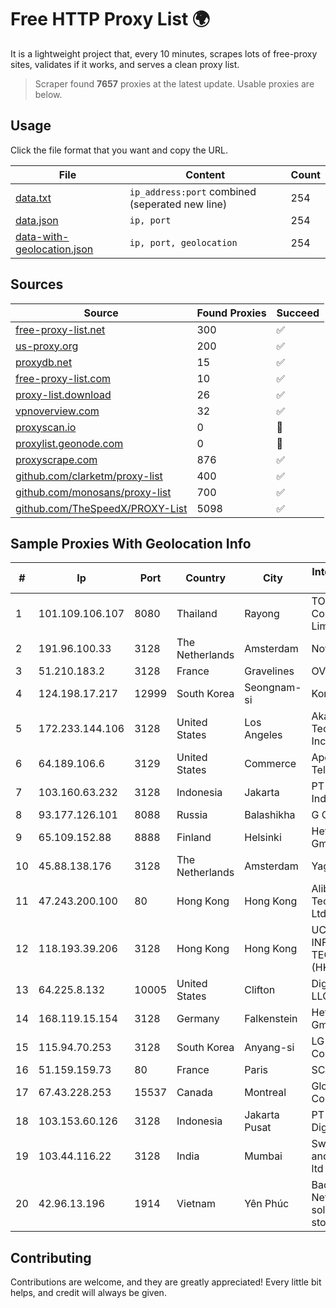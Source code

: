 
# Free HTTP Proxy List 🌍

It is a lightweight project that, every 10 minutes, scrapes lots of free-proxy sites, validates if it works, and serves a clean proxy list.


> Scraper found **7657** proxies at the latest update. Usable proxies are below.

## Usage

Click the file format that you want and copy the URL.


|File|Content|Count|
|----|-------|-----|
|[data.txt](https://raw.githubusercontent.com/themiralay/Proxy-List-World/master/data.txt)|`ip_address:port` combined (seperated new line)|254|
|[data.json](https://raw.githubusercontent.com/themiralay/Proxy-List-World/master/data.json)|`ip, port`|254|
|[data-with-geolocation.json](https://raw.githubusercontent.com/themiralay/Proxy-List-World/master/data-with-geolocation.json)|`ip, port, geolocation`|254|

## Sources

|Source|Found Proxies|Succeed|
|------|-------------|-------|
|[free-proxy-list.net](https://free-proxy-list.net)|300|✅|
|[us-proxy.org](https://www.us-proxy.org)|200|✅|
|[proxydb.net](http://proxydb.net)|15|✅|
|[free-proxy-list.com](https://free-proxy-list.com/?page=&port=&type%5B%5D=http&type%5B%5D=https&up_time=0&search=Search)|10|✅|
|[proxy-list.download](https://www.proxy-list.download/HTTP)|26|✅|
|[vpnoverview.com](https://vpnoverview.com/privacy/anonymous-browsing/free-proxy-servers)|32|✅|
|[proxyscan.io](https://www.proxyscan.io)|0|🚫|
|[proxylist.geonode.com](https://proxylist.geonode.com/api/proxy-list?limit=300&page=1&sort_by=lastChecked&sort_type=desc&protocols=http,https)|0|🚫|
|[proxyscrape.com](https://api.proxyscrape.com/v2/?request=displayproxies&protocol=http&timeout=10000&country=all&ssl=all&anonymity=all)|876|✅|
|[github.com/clarketm/proxy-list](https://raw.githubusercontent.com/clarketm/proxy-list/master/proxy-list-raw.txt)|400|✅|
|[github.com/monosans/proxy-list](https://raw.githubusercontent.com/monosans/proxy-list/main/proxies/http.txt)|700|✅|
|[github.com/TheSpeedX/PROXY-List](https://raw.githubusercontent.com/TheSpeedX/PROXY-List/master/http.txt)|5098|✅|


## Sample Proxies With Geolocation Info

|#|Ip|Port|Country|City|Internet Service Provider|
|-|--|----|-------|----|-------------------------|
|1|101.109.106.107|8080|Thailand|Rayong|TOT Public Company Limited|
|2|191.96.100.33|3128|The Netherlands|Amsterdam|NovoServe B.V.|
|3|51.210.183.2|3128|France|Gravelines|OVH SAS|
|4|124.198.17.217|12999|South Korea|Seongnam-si|Korea Telecom|
|5|172.233.144.106|3128|United States|Los Angeles|Akamai Technologies, Inc.|
|6|64.189.106.6|3129|United States|Commerce|Apogee Telecom Inc.|
|7|103.160.63.232|3128|Indonesia|Jakarta|PT Herza Digital Indonesia|
|8|93.177.126.101|8088|Russia|Balashikha|G COM Ltd.|
|9|65.109.152.88|8888|Finland|Helsinki|Hetzner Online GmbH|
|10|45.88.138.176|3128|The Netherlands|Amsterdam|Yaglom Labs Ltd|
|11|47.243.200.100|80|Hong Kong|Hong Kong|Alibaba (US) Technology Co., Ltd.|
|12|118.193.39.206|3128|Hong Kong|Hong Kong|UCLOUD INFORMATION TECHNOLOGY (HK) LIMITED|
|13|64.225.8.132|10005|United States|Clifton|DigitalOcean, LLC|
|14|168.119.15.154|3128|Germany|Falkenstein|Hetzner Online GmbH|
|15|115.94.70.253|3128|South Korea|Anyang-si|LG DACOM Corporation|
|16|51.159.159.73|80|France|Paris|SCALEWAY|
|17|67.43.228.253|15537|Canada|Montreal|GloboTech Communications|
|18|103.153.60.126|3128|Indonesia|Jakarta Pusat|PT Era Awan Digital|
|19|103.44.116.22|3128|India|Mumbai|Swastik Internet and Cables pvt. ltd|
|20|42.96.13.196|1914|Vietnam|Yên Phúc|Bach Kim Network solutions Join stock company|



## Contributing

Contributions are welcome, and they are greatly appreciated! Every
little bit helps, and credit will always be given.

